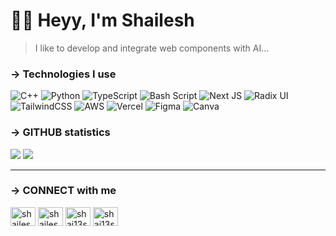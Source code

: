 # 👋🏼 Heyy, I'm Shailesh
> I like to develop and integrate web components with AI...

### &rarr;  Technologies I use 

![C++](https://img.shields.io/badge/c++-%2300599C.svg?style=flat-square&logo=c%2B%2B&logoColor=white) ![Python](https://img.shields.io/badge/python-3670A0?style=flat-square&logo=python&logoColor=ffdd54) ![TypeScript](https://img.shields.io/badge/typescript-%23007ACC.svg?style=flat-square&logo=typescript&logoColor=white) ![Bash Script](https://img.shields.io/badge/bash_script-%23121011.svg?style=flat-square&logo=gnu-bash&logoColor=white) ![Next JS](https://img.shields.io/badge/Next-black?style=flat-square&logo=next.js&logoColor=white) ![Radix UI](https://img.shields.io/badge/radix%20ui-161618.svg?style=flat-square&logo=radix-ui&logoColor=white) ![TailwindCSS](https://img.shields.io/badge/tailwindcss-%2338B2AC.svg?style=flat-square&logo=tailwind-css&logoColor=white) ![AWS](https://img.shields.io/badge/AWS-%23FF9900.svg?style=flat-square&logo=amazon-aws&logoColor=white) ![Vercel](https://img.shields.io/badge/vercel-%23000000.svg?style=flat-square&logo=vercel&logoColor=white) ![Figma](https://img.shields.io/badge/figma-%23F24E1E.svg?style=flat-square&logo=figma&logoColor=white) ![Canva](https://img.shields.io/badge/Canva-%2300C4CC.svg?style=flat-square&logo=Canva&logoColor=white)


### &rarr; GITHUB statistics
![](https://github-readme-streak-stats.herokuapp.com/?user=shailesh43&theme=github_dark&hide_border=true)
![](https://github-readme-stats.vercel.app/api/top-langs/?username=shailesh43&theme=github_dark&hide_border=false&include_all_commits=false&count_private=false&layout=compact)

---

### &rarr; CONNECT with me
<p align="left">
<p>&#9;</p>
<a href="https://www.leetcode.com/shailesh43" target="blank"><img align="center" src="https://raw.githubusercontent.com/rahuldkjain/github-profile-readme-generator/master/src/images/icons/Social/leet-code.svg" alt="shailesh43" height="30" width="40" /></a>
<a href="https://linkedin.com/in/shailesh-sathe-10b4b72b5" target="blank"><img align="center" src="https://raw.githubusercontent.com/rahuldkjain/github-profile-readme-generator/master/src/images/icons/Social/linked-in-alt.svg" alt="shailesh-sathe-10b4b72b5" height="30" width="40" /></a>
<a href="https://twitter.com/shai13sh" target="blank"><img align="center" src="https://raw.githubusercontent.com/rahuldkjain/github-profile-readme-generator/master/src/images/icons/Social/twitter.svg" alt="shai13sh" height="30" width="40" /></a>
<a href="https://codeforces.com/profile/shai13sh" target="blank"><img align="center" src="https://raw.githubusercontent.com/rahuldkjain/github-profile-readme-generator/master/src/images/icons/Social/codeforces.svg" alt="shai13sh" height="30" width="40" /></a>
</p>
